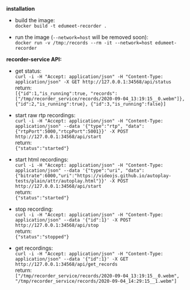 **installation**

- build the image:  
`docker build -t edumeet-recorder .`

- run the image (`--network=host` will be removed soon):  
`docker run -v /tmp:/records --rm -it --network=host edumeet-recorder`


**recorder-service API:**

- get status:  
`curl -i -H "Accept: application/json" -H "Content-Type: application/json" -X GET http://127.0.0.1:34568/api/status`  
return:  
`[{"id":1,"is_running":true, "records":["/tmp/recorder_service/records/2020-09-04_13:19:15__0.webm"]}, {"id":2,"is_running":true}, {"id":3,"is_running":false}]`


- start raw rtp recordings:  
`curl -i -H "Accept: application/json" -H "Content-Type: application/json" --data '{"type":"rtp", "data":{"rtpPort":5000,"rtcpPort":5001}}' -X POST http://127.0.0.1:34568/api/start`  
return:  
`{"status":"started"}`


- start html recordings:  
`curl -i -H "Accept: application/json" -H "Content-Type: application/json" --data '{"type":"uri", "data":{"bitrate":6000,"uri":"https://videojs.github.io/autoplay-tests/plain/attr/autoplay.html"}}' -X POST http://127.0.0.1:34568/api/start`  
return:  
`{"status":"started"}`


- stop recording:  
`curl -i -H "Accept: application/json" -H "Content-Type: application/json" --data '{"id":1}' -X POST http://127.0.0.1:34568/api/stop`  
return:  
`{"status":"stopped"}`


- get recordings:  
`curl -i -H "Accept: application/json" -H "Content-Type: application/json" --data '{"id":1}' -X GET http://127.0.0.1:34568/api/get_records`  
return:  
`["/tmp/recorder_service/records/2020-09-04_13:19:15__0.webm", "/tmp/recorder_service/records/2020-09-04_14:29:15__1.webm"]`

